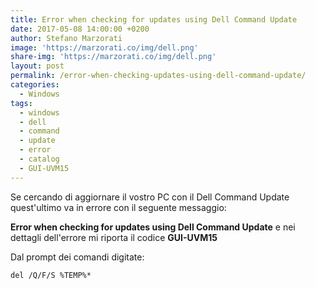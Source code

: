```yaml
---
title: Error when checking for updates using Dell Command Update
date: 2017-05-08 14:00:00 +0200
author: Stefano Marzorati
image: 'https://marzorati.co/img/dell.png'
share-img: 'https://marzorati.co/img/dell.png'
layout: post
permalink: /error-when-checking-updates-using-dell-command-update/
categories:
  - Windows
tags:
  - windows
  - dell
  - command
  - update
  - error
  - catalog
  - GUI-UVM15
---
```

Se cercando di aggiornare il vostro PC con il Dell Command Update quest'ultimo va in errore con il seguente messaggio:   

**Error when checking for updates using Dell Command Update** e nei dettagli dell'errore mi riporta il codice **GUI-UVM15**

Dal prompt dei comandi digitate:   

<code>del /Q/F/S %TEMP%\*</code>